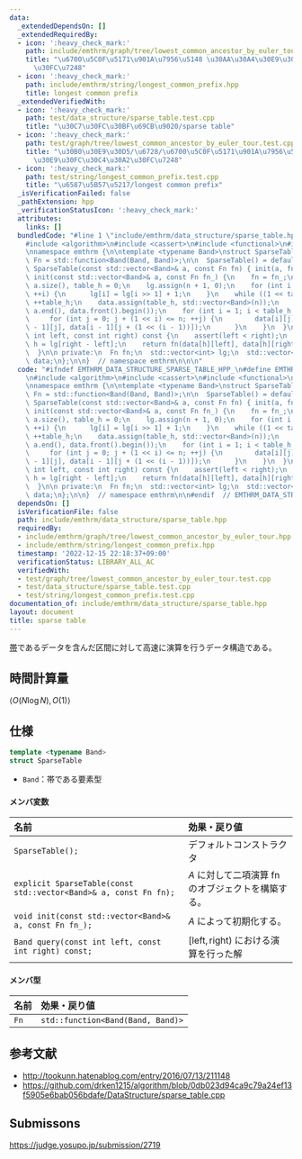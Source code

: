 ```yaml
---
data:
  _extendedDependsOn: []
  _extendedRequiredBy:
  - icon: ':heavy_check_mark:'
    path: include/emthrm/graph/tree/lowest_common_ancestor_by_euler_tour.hpp
    title: "\u6700\u5C0F\u5171\u901A\u7956\u5148 \u30AA\u30A4\u30E9\u30FC\u30C4\u30A2\
      \u30FC\u7248"
  - icon: ':heavy_check_mark:'
    path: include/emthrm/string/longest_common_prefix.hpp
    title: longest common prefix
  _extendedVerifiedWith:
  - icon: ':heavy_check_mark:'
    path: test/data_structure/sparse_table.test.cpp
    title: "\u30C7\u30FC\u30BF\u69CB\u9020/sparse table"
  - icon: ':heavy_check_mark:'
    path: test/graph/tree/lowest_common_ancestor_by_euler_tour.test.cpp
    title: "\u30B0\u30E9\u30D5/\u6728/\u6700\u5C0F\u5171\u901A\u7956\u5148 \u30AA\u30A4\
      \u30E9\u30FC\u30C4\u30A2\u30FC\u7248"
  - icon: ':heavy_check_mark:'
    path: test/string/longest_common_prefix.test.cpp
    title: "\u6587\u5B57\u5217/longest common prefix"
  _isVerificationFailed: false
  _pathExtension: hpp
  _verificationStatusIcon: ':heavy_check_mark:'
  attributes:
    links: []
  bundledCode: "#line 1 \"include/emthrm/data_structure/sparse_table.hpp\"\n\n\n\n\
    #include <algorithm>\n#include <cassert>\n#include <functional>\n#include <vector>\n\
    \nnamespace emthrm {\n\ntemplate <typename Band>\nstruct SparseTable {\n  using\
    \ Fn = std::function<Band(Band, Band)>;\n\n  SparseTable() = default;\n\n  explicit\
    \ SparseTable(const std::vector<Band>& a, const Fn fn) { init(a, fn); }\n\n  void\
    \ init(const std::vector<Band>& a, const Fn fn_) {\n    fn = fn_;\n    int n =\
    \ a.size(), table_h = 0;\n    lg.assign(n + 1, 0);\n    for (int i = 2; i <= n;\
    \ ++i) {\n      lg[i] = lg[i >> 1] + 1;\n    }\n    while ((1 << table_h) <= n)\
    \ ++table_h;\n    data.assign(table_h, std::vector<Band>(n));\n    std::copy(a.begin(),\
    \ a.end(), data.front().begin());\n    for (int i = 1; i < table_h; ++i) {\n \
    \     for (int j = 0; j + (1 << i) <= n; ++j) {\n        data[i][j] = fn(data[i\
    \ - 1][j], data[i - 1][j + (1 << (i - 1))]);\n      }\n    }\n  }\n\n  Band query(const\
    \ int left, const int right) const {\n    assert(left < right);\n    const int\
    \ h = lg[right - left];\n    return fn(data[h][left], data[h][right - (1 << h)]);\n\
    \  }\n\n private:\n  Fn fn;\n  std::vector<int> lg;\n  std::vector<std::vector<Band>>\
    \ data;\n};\n\n}  // namespace emthrm\n\n\n"
  code: "#ifndef EMTHRM_DATA_STRUCTURE_SPARSE_TABLE_HPP_\n#define EMTHRM_DATA_STRUCTURE_SPARSE_TABLE_HPP_\n\
    \n#include <algorithm>\n#include <cassert>\n#include <functional>\n#include <vector>\n\
    \nnamespace emthrm {\n\ntemplate <typename Band>\nstruct SparseTable {\n  using\
    \ Fn = std::function<Band(Band, Band)>;\n\n  SparseTable() = default;\n\n  explicit\
    \ SparseTable(const std::vector<Band>& a, const Fn fn) { init(a, fn); }\n\n  void\
    \ init(const std::vector<Band>& a, const Fn fn_) {\n    fn = fn_;\n    int n =\
    \ a.size(), table_h = 0;\n    lg.assign(n + 1, 0);\n    for (int i = 2; i <= n;\
    \ ++i) {\n      lg[i] = lg[i >> 1] + 1;\n    }\n    while ((1 << table_h) <= n)\
    \ ++table_h;\n    data.assign(table_h, std::vector<Band>(n));\n    std::copy(a.begin(),\
    \ a.end(), data.front().begin());\n    for (int i = 1; i < table_h; ++i) {\n \
    \     for (int j = 0; j + (1 << i) <= n; ++j) {\n        data[i][j] = fn(data[i\
    \ - 1][j], data[i - 1][j + (1 << (i - 1))]);\n      }\n    }\n  }\n\n  Band query(const\
    \ int left, const int right) const {\n    assert(left < right);\n    const int\
    \ h = lg[right - left];\n    return fn(data[h][left], data[h][right - (1 << h)]);\n\
    \  }\n\n private:\n  Fn fn;\n  std::vector<int> lg;\n  std::vector<std::vector<Band>>\
    \ data;\n};\n\n}  // namespace emthrm\n\n#endif  // EMTHRM_DATA_STRUCTURE_SPARSE_TABLE_HPP_\n"
  dependsOn: []
  isVerificationFile: false
  path: include/emthrm/data_structure/sparse_table.hpp
  requiredBy:
  - include/emthrm/graph/tree/lowest_common_ancestor_by_euler_tour.hpp
  - include/emthrm/string/longest_common_prefix.hpp
  timestamp: '2022-12-15 22:18:37+09:00'
  verificationStatus: LIBRARY_ALL_AC
  verifiedWith:
  - test/graph/tree/lowest_common_ancestor_by_euler_tour.test.cpp
  - test/data_structure/sparse_table.test.cpp
  - test/string/longest_common_prefix.test.cpp
documentation_of: include/emthrm/data_structure/sparse_table.hpp
layout: document
title: sparse table
---
```


[帯](../../.verify-helper/docs/static/algebraic_structure.md)であるデータを含んだ区間に対して高速に演算を行うデータ構造である。


## 時間計算量

$\langle O(N\log{N}), O(1) \rangle$


## 仕様

```cpp
template <typename Band>
struct SparseTable
```

- `Band`：帯である要素型

#### メンバ変数

|名前|効果・戻り値|
|:--|:--|
|`SparseTable();`|デフォルトコンストラクタ|
|`explicit SparseTable(const std::vector<Band>& a, const Fn fn);`|$A$ に対して二項演算 $\mathrm{fn}$ のオブジェクトを構築する。|
|`void init(const std::vector<Band>& a, const Fn fn_);`|$A$ によって初期化する。|
|`Band query(const int left, const int right) const;`|$[\mathrm{left}, \mathrm{right})$ における演算を行った解|

#### メンバ型

|名前|効果・戻り値|
|:--|:--|
|`Fn`|`std::function<Band(Band, Band)>`|


## 参考文献

- http://tookunn.hatenablog.com/entry/2016/07/13/211148
- https://github.com/drken1215/algorithm/blob/0db023d94ca9c79a24ef13f5905e6bab056bdafe/DataStructure/sparse_table.cpp


## Submissons

https://judge.yosupo.jp/submission/2719
